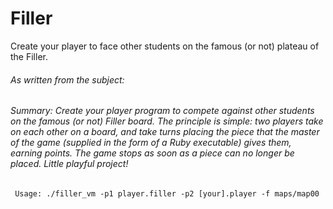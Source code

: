 # Filler
Create your player to face other students on the famous (or not) plateau of the Filler.

###### As written from the subject:

###### Summary: Create your player program to compete against other students on the famous (or not) Filler board. The principle is simple: two players take on each other on a board, and take turns placing the piece that the master of the game (supplied in the form of a Ruby executable) gives them, earning points. The game stops as soon as a piece can no longer be placed. Little playful project!

```
 Usage: ./filler_vm -p1 player.filler -p2 [your].player -f maps/map00
```
